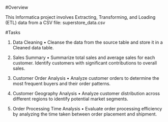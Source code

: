 #Overview 

This Informatica project involves Extracting, Transforming, and Loading (ETL) data from a CSV file: superstore_data.csv

#Tasks

1.	Data Cleaning
•	Cleanse the data from the source table and store it in a Cleaned data table.

2.	Sales Summary
•	Summarize total sales and average sales for each customer. Identify customers with significant contributions to overall sales.

3.	Customer Order Analysis
•	Analyze customer orders to determine the most frequent buyers and their order patterns.

4.	Customer Geography Analysis
•	Analyze customer distribution across different regions to identify potential market segments.

5.	Order Processing Time Analysis
•	Evaluate order processing efficiency by analyzing the time taken between order placement and shipment.



